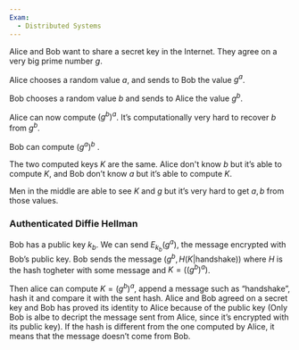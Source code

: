 ```yaml
---
Exam:
  - Distributed Systems
---
```

Alice and Bob want to share a secret key in the Internet. They agree on a very big prime number $g$.

Alice chooses a random value $a$, and sends to Bob the value $g^a$.

Bob chooses a random value $b$ and sends to Alice the value $g^b$.

Alice can now compute $(g^b)^a$. It’s computationally very hard to recover $b$ from $g^b$. 

Bob can compute $(g^a)^b$ .

The two computed keys $K$ are the same. Alice don't know $b$ but it’s able to compute $K$, and Bob don’t know $a$ but it’s able to compute $K$.

Men in the middle are able to see $K$ and $g$ but it’s very hard to get $a,b$ from those values.

### Authenticated Diffie Hellman

Bob has a public key $k_b$. We can send $E_{k_b}(g^a)$, the message encrypted with Bob’s public key. Bob sends the message $(g^b, H(K|\text{handshake}))$ where $H$ is the hash togheter with some message and $K = ((g^b)^a)$.

Then alice can compute $K = (g^b)^a$, append a message such as “handshake”, hash it and compare it with the sent hash. Alice and Bob agreed on a secret key and Bob has proved its identity to Alice because of the public key (Only Bob is albe to decript the message sent from Alice, since it’s encrypted with its public key). If the hash is different from the one computed by Alice, it means that the message doesn’t come from Bob.